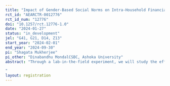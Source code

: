 ```yaml
---
title: "Impact of Gender-Based Social Norms on Intra-Household Financial Decision-Making"
rct_id: "AEARCTR-0012776"
rct_id_num: "12776"
doi: "10.1257/rct.12776-1.0"
date: "2024-01-27"
status: "in_development"
jel: "G41, G21, D14, Z13"
start_year: "2024-02-01"
end_year: "2024-09-30"
pi: "Shagata Mukherjee"
pi_other: "Dinabandhu MondalCSBC, Ashoka University"
abstract: "Through a lab-in-the-field experiment, we will study the effect of gender-based social norms on intra-household financial decision-making among couples across three neighbouring societies in India - the Khasi society in Meghalaya, the Karbi society and the Dimasa society in Assam. Outcomes will be measured through behavioural experiment games and a post-experiment survey separately among spouses at a lab-in-the-field setting. 
"
layout: registration
---
```


